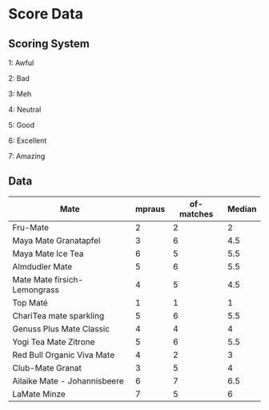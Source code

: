 # Score Data

## Scoring System

1: Awful

2: Bad

3: Meh

4: Neutral

5: Good

6: Excellent

7: Amazing

## Data

Mate					               | mpraus | of-matches | Median
---------------------------- | ------ | ---------- | ------
Fru-Mate			               | 2			|	2          | 2
Maya Mate Granatapfel        | 3  		| 6          | 4.5
Maya Mate Ice Tea            | 6      | 5          | 5.5
Almdudler Mate               | 5      | 6          | 5.5
Mate Mate firsich-Lemongrass | 4      | 5          | 4.5
Top Maté                     | 1      | 1          | 1
ChariTea mate sparkling      | 5      | 6          | 5.5
Genuss Plus Mate Classic     | 4      | 4          | 4
Yogi Tea Mate Zitrone        | 5      | 6          | 5.5
Red Bull Organic Viva Mate   | 4      | 2          | 3
Club-Mate Granat             | 3      | 5          | 4
Ailaike Mate - Johannisbeere | 6      | 7          | 6.5
LaMate Minze                 | 7      | 5          | 6
